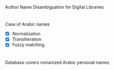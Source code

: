 Author Name Disambiguation for Digital Libraries

# 

Case of Arabic names

- [x] Normalization
- [x] Transliteration 
- [x] Fuzzy matching

#

Database covers romanized Arabic personal names